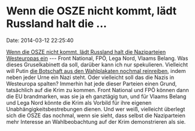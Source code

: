 Wenn die OSZE nicht kommt, lädt Russland halt die \...
======================================================

Date: 2014-03-12 22:25:40

[Wenn die OSZE nicht kommt, lädt Russland halt die Naziparteien
Westeuropas ein](http://spiegel.de/article.do?id=958334) --- Front
National, FPÖ, Lega Nord, Vlaams Belang. Was dieses Gruselkabinett da
soll, darüber kann ich nur spekulieren. Vielleicht will Putin [die
Botschaft aus den Wahlplakaten nochmal
reinreiben](http://blog.fefe.de/?ts=ade20b79), indem neben jeder Urne
ein Nazi steht. Oder vielleicht soll das die Nazis in Westeuropa
spalten? Immerhin hat jede dieser Parteien einen Grund, tatsächlich auf
die Krim zu kommen. Front National und FPÖ können dann die EU
brandmarken, was sie ja eh ganztägig tun, und für Vlaams Belang und Lega
Nord könnte die Krim als Vorbild für ihre eigenen
Unabhängigkeitsbestrebungen dienen. Und wer weiß, vielleicht überlegt
sich die OSZE das nochmal, wenn sie sieht, dass selbst die Naziparteien
mehr Interesse an Wahlbeobachtung auf der Krim demonstrieren als sie.
